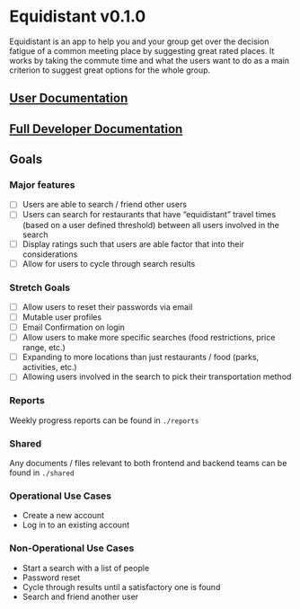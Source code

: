 # Equidistant v0.1.0
Equidistant is an app to help you and your group get over the decision fatigue of a common meeting place by suggesting great rated places. It works by taking the commute time and what the users want to do as a main criterion to suggest great options for the whole group.

## [User Documentation](shared/user-documentation.md)

## [Full Developer Documentation](shared/developer-documentation.md)

## Goals
### Major features
- [ ] Users are able to search / friend other users
- [ ] Users can search for restaurants that have “equidistant” travel times (based on a user defined threshold) between all users involved in the search
- [ ] Display ratings such that users are able factor that into their considerations
- [ ] Allow for users to cycle through search results

### Stretch Goals
- [ ] Allow users to reset their passwords via email
- [ ] Mutable user profiles
- [ ] Email Confirmation on login
- [ ] Allow users to make more specific searches (food restrictions, price range, etc.)
- [ ] Expanding to more locations than just restaurants / food (parks, activities, etc.)
- [ ] Allowing users involved in the search to pick their transportation method

### Reports
Weekly progress reports can be found in `./reports`

### Shared
Any documents / files relevant to both frontend and backend teams can be found in `./shared`

### Operational Use Cases
- Create a new account
- Log in to an existing account

### Non-Operational Use Cases
- Start a search with a list of people
- Password reset
- Cycle through results until a satisfactory one is found
- Search and friend another user
